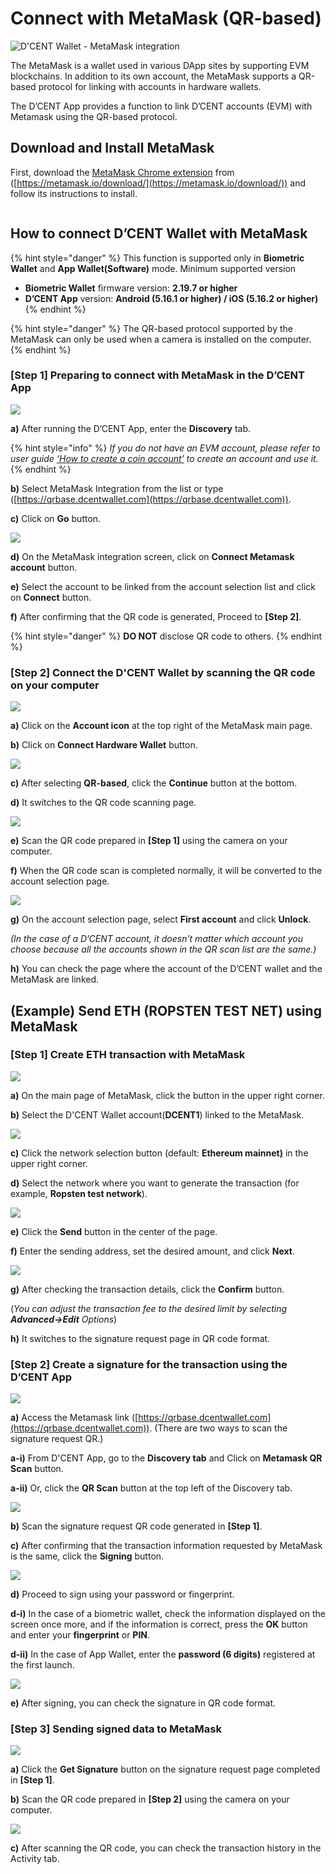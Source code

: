 # Connect with MetaMask (QR-based)

![D'CENT Wallet - MetaMask integration](<../.gitbook/assets/image (255).png>)

The MetaMask is a wallet used in various DApp sites by supporting EVM blockchains. In addition to its own account, the MetaMask supports a QR-based protocol for linking with accounts in hardware wallets.

The D’CENT App provides a function to link D’CENT accounts (EVM) with Metamask using the QR-based protocol.

## Download and Install MetaMask

First, download the [MetaMask Chrome extension](https://metamask.io/download/) from ([https://metamask.io/download/](https://metamask.io/download/)) and follow its instructions to install.

<img src="../.gitbook/assets/image (246).png" alt="" data-size="original">

## How to connect D’CENT Wallet with MetaMask

{% hint style="danger" %}
This function is supported only in **Biometric Wallet** and **App Wallet(Software)** mode. Minimum supported version

* **Biometric Wallet** firmware version: **2.19.7 or higher**
* **D’CENT App** version: **Android (5.16.1 or higher) / iOS (5.16.2 or higher)**&#x20;
{% endhint %}

{% hint style="danger" %}
The QR-based protocol supported by the MetaMask can only be used when a camera is installed on the computer.
{% endhint %}

### \[Step 1] Preparing to connect with MetaMask in the D’CENT App

![](<../.gitbook/assets/image (247).png>)



**a)** After running the D’CENT App, enter the **Discovery** tab.

{% hint style="info" %}
_If you do not have an EVM account, please refer to user guide_ [_‘How to create a coin account’_](https://userguide.dcentwallet.com/mobile-app/create-account) _to create an account and use it._
{% endhint %}

**b)** Select MetaMask Integration from the list or type ([https://qrbase.dcentwallet.com](https://qrbase.dcentwallet.com)).

**c)** Click on **Go** button.

![](<../.gitbook/assets/image (243).png>)



**d)** On the MetaMask integration screen, click on **Connect Metamask account** button.

**e)** Select the account to be linked from the account selection list and click on **Connect** button.

**f)** After confirming that the QR code is generated, Proceed to **\[Step 2]**.

{% hint style="danger" %}
**DO NOT** disclose QR code to others.
{% endhint %}

### \[Step 2] Connect the D'CENT Wallet by scanning the QR code on your computer

![](<../.gitbook/assets/image (248).png>)

**a)** Click on the **Account icon** at the top right of the MetaMask main page.

**b)** Click on **Connect Hardware Wallet** button.

![](<../.gitbook/assets/image (242).png>)

**c)** After selecting **QR-based**, click the **Continue** button at the bottom.

**d)** It switches to the QR code scanning page.

![](<../.gitbook/assets/image (244).png>)



**e)** Scan the QR code prepared in **\[Step 1]** using the camera on your computer.

**f)** When the QR code scan is completed normally, it will be converted to the account selection page.

![](<../.gitbook/assets/image (257).png>)

**g)** On the account selection page, select **First account** and click **Unlock**.

_(In the case of a D’CENT account, it doesn’t matter which account you choose because all the accounts shown in the QR scan list are the same.)_

**h)** You can check the page where the account of the D’CENT wallet and the MetaMask are linked.

## (Example) Send ETH (ROPSTEN TEST NET) using MetaMask

### \[Step 1] Create ETH transaction with MetaMask

![](<../.gitbook/assets/image (251).png>)

**a)** On the main page of MetaMask, click the button in the upper right corner.

**b)** Select the D'CENT Wallet account(**DCENT1**) linked to the MetaMask.

![](<../.gitbook/assets/image (249).png>)

**c)** Click the network selection button (default: **Ethereum mainnet**[**)**](https://www.notion.so/QR-based-77adb319762446e1bf4c659dc3c16962) in the upper right corner.

**d)** Select the network where you want to generate the transaction (for example, **Ropsten test network**).

![](<../.gitbook/assets/image (259).png>)

**e)** Click the **Send** button in the center of the page.

**f)** Enter the sending address, set the desired amount, and click **Next**.

![](<../.gitbook/assets/image (245).png>)

**g)** After checking the transaction details, click the **Confirm** button.

(_You can adjust the transaction fee to the desired limit by selecting **Advanced→Edit** Options_)

**h)** It switches to the signature request page in QR code format.

### \[Step 2] Create a signature for the transaction using the D’CENT App

![](<../.gitbook/assets/image (254).png>)

**a)** Access the Metamask link ([https://qrbase.dcentwallet.com](https://qrbase.dcentwallet.com)). (There are two ways to scan the signature request QR.)

**a-i)** From D'CENT App, go to the **Discovery tab** and Click on **Metamask QR Scan** button.

**a-ii)** Or, click the **QR Scan** button at the top left of the Discovery tab.

![](<../.gitbook/assets/image (250).png>)

**b)** Scan the signature request QR code generated in **\[Step 1]**.

**c)** After confirming that the transaction information requested by MetaMask is the same, click the **Signing** button.

![](<../.gitbook/assets/image (252).png>)



**d)** Proceed to sign using your password or fingerprint.

**d-i)** In the case of a biometric wallet, check the information displayed on the screen once more, and if the information is correct, press the **OK** button and enter your **fingerprint** or **PIN**.

**d-ii)** In the case of App Wallet, enter the **password (6 digits)** registered at the first launch.

![](<../.gitbook/assets/image (256).png>)

**e)** After signing, you can check the signature in QR code format.

### \[Step 3] Sending signed data to MetaMask

![](<../.gitbook/assets/image (258).png>)

**a)** Click the **Get Signature** button on the signature request page completed in **\[Step 1]**.

**b)** Scan the QR code prepared in **\[Step 2]** using the camera on your computer.

![](<../.gitbook/assets/image (253).png>)

**c)** After scanning the QR code, you can check the transaction history in the Activity tab.
